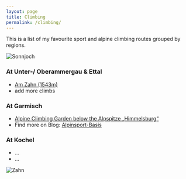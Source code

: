 ```yaml
---
layout: page
title: Climbing
permalink: /climbing/
---
```


This is a list of my favourite sport and alpine climbing routes grouped by regions.

![Sonnjoch](/hikingblog.github.io/assets/img/climbing/Sonnjoch-1.jpg)


### At Unter-/ Oberammergau & Ettal
- [Am Zahn (1543m)](https://www.ammergauer-alpen.de/Media/Touren/Klettergebiet-Zahn)
- add more climbs

### At Garmisch
- [Alpine Climbing Garden below the Alpspitze „Himmelsburg“](https://clemjar.github.io/hikingblog.github.io/jekyll/update/2020/06/24/Klettergarten-Himmelsburg)
- Find more on Blog: [Alpinsport-Basis](https://www.alpinsport-basis-blog.de/klettergebiete-bei-garmisch/)

### At Kochel
- ...
- ...

![Zahn](/hikingblog.github.io/assets/img/climbing/climbing-zahn-1.jpg)
